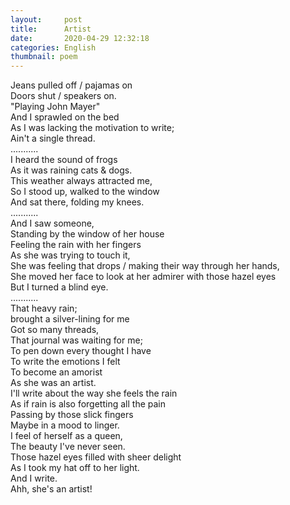 ```yaml
---
layout:     post
title:      Artist
date:       2020-04-29 12:32:18
categories: English
thumbnail: poem
---
```


Jeans pulled off / pajamas on  
Doors shut / speakers on.  
"Playing John Mayer"  
And I sprawled on the bed  
As I was lacking the motivation to write;  
Ain't a single thread.  
...........  
I heard the sound of frogs  
As it was raining cats & dogs.  
This weather always attracted me,  
So I stood up, walked to the window  
And sat there, folding my knees.  
...........  
And I saw someone,  
Standing by the window of her house  
Feeling the rain with her fingers  
As she was trying to touch it,  
She was feeling that drops / making their way through her hands,  
She moved her face to look at her admirer with those hazel eyes  
But I turned a blind eye.  
...........  
That heavy rain;  
brought a silver-lining for me  
Got so many threads,  
That journal was waiting for me;  
To pen down every thought I have  
To write the emotions I felt  
To become an amorist  
As she was an artist.  
I'll write about the way she feels the rain  
As if rain is also forgetting all the pain  
Passing by those slick fingers  
Maybe in a mood to linger.  
I feel of herself as a queen,  
The beauty I've never seen.  
Those hazel eyes filled with sheer delight  
As I took my hat off to her light.  
And I write.  
Ahh, she's an artist!  